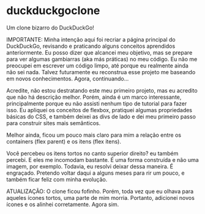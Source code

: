 # duckduckgoclone
Um clone bizarro do DuckDuckGo!

IMPORTANTE: Minha intenção aqui foi recriar a página principal do DuckDuckGo, revisando e praticando alguns conceitos aprendidos anteriormente. Eu posso dizer que alcancei meu objetivo, mas se prepare para ver algumas gambiarras (aka más práticas) no meu código. Eu não me preocupei em escrever um código limpo, até porque eu realmente ainda não sei nada. Talvez futuramente eu reconstrua esse projeto me baseando em novos conhecimentos. Agora, continuando...

Acredite, não estou destratando este meu primeiro projeto, mas eu acredito que não há descrição melhor. Porém, ainda é um marco interessante, principalmente porque eu não assisti nenhum tipo de tutorial para fazer isso. Eu apliquei os conceitos de flexbox, pratiquei algumas propriedades básicas do CSS, e também deixei as divs de lado e dei meu primeiro passo para construir sites mais semânticos.

Melhor ainda, ficou um pouco mais claro para mim a relação entre os containers (flex parent) e os itens (flex itens).

Você percebeu os itens tortos no canto superior direito? eu também percebi. E eles me incomodam bastante. É uma forma construída e não uma imagem, por exemplo. Todavia, eu resolvi deixar dessa maneira. É engraçado. Pretendo voltar daqui a alguns meses para rir um pouco, e também ficar feliz com minha evolução.

ATUALIZAÇÃO: O clone ficou fofinho. Porém, toda vez que eu olhava para aqueles ícones tortos, uma parte de mim morria. Portanto, adicionei novos ícones e os alinhei corretamente. Agora sim.